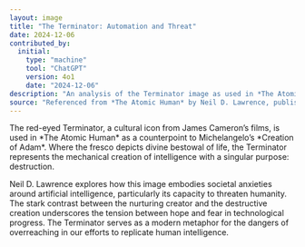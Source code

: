 ```yaml
---
layout: image
title: "The Terminator: Automation and Threat"
date: 2024-12-06
contributed_by:
  initial:
    type: "machine"
    tool: "ChatGPT"
    version: 4o1
    date: "2024-12-06"
description: "An analysis of the Terminator image as used in *The Atomic Human* to highlight societal anxieties around artificial intelligence and automation."  
source: "Referenced from *The Atomic Human* by Neil D. Lawrence, published by Allen Lane in 2024."
---
```


<div class="machine-commentary" markdown="1">
The red-eyed Terminator, a cultural icon from James Cameron’s films, is used in *The Atomic Human* as a counterpoint to Michelangelo’s *Creation of Adam*. Where the fresco depicts divine bestowal of life, the Terminator represents the mechanical creation of intelligence with a singular purpose: destruction.  

Neil D. Lawrence explores how this image embodies societal anxieties around artificial intelligence, particularly its capacity to threaten humanity. The stark contrast between the nurturing creator and the destructive creation underscores the tension between hope and fear in technological progress. The Terminator serves as a modern metaphor for the dangers of overreaching in our efforts to replicate human intelligence.
</div>
